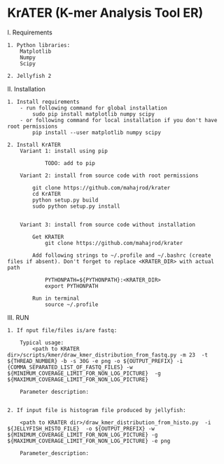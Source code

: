 # KrATER (K-mer Analysis Tool ER)

I. Requirements

    1. Python libraries:
        Matplotlib
        Numpy
        Scipy
        
    2. Jellyfish 2

II. Installation

    1. Install requirements
        - run following command for global installation
            sudo pip install matplotlib numpy scipy 
        - or following command for local installation if you don't have root permissions
            pip install --user matplotlib numpy scipy

    2. Install KrATER
        Variant 1: install using pip
        
                TODO: add to pip
            
        Variant 2: install from source code with root permissions
        
            git clone https://github.com/mahajrod/krater
            cd KrATER
            python setup.py build
            sudo python setup.py install
        
        
        Variant 3: install from source code without installation
        
            Get KRATER
                git clone https://github.com/mahajrod/krater
        
            Add following strings to ~/.profile and ~/.bashrc (create files if absent). Don't forget to replace <KRATER_DIR> with actual path
            
                PYTHONPATH=${PYTHONPATH}:<KRATER_DIR>
                export PYTHONPATH
    
            Run in terminal
                source ~/.profile
            
    
III. RUN

    1. If nput file/files is/are fastq:
    
        Typical usage:
            <path to KRATER dir>/scripts/kmer/draw_kmer_distribution_from_fastq.py -m 23  -t ${THREAD_NUMBER} -b -s 30G -e png -o ${OUTPUT_PREFIX} -i {COMMA_SEPARATED_LIST_OF_FASTQ_FILES} -w ${MINIMUM_COVERAGE_LIMIT_FOR_NON_LOG_PICTURE}  -g ${MAXIMUM_COVERAGE_LIMIT_FOR_NON_LOG_PICTURE}
        
        Parameter description:
            
        
    2. If input file is histogram file produced by jellyfish:
    
        <path to KRATER dir>/draw_kmer_distribution_from_histo.py  -i ${JELLYFISH_HISTO_FILE}  -o ${OUTPUT_PREFIX} -w ${MINIMUM_COVERAGE_LIMIT_FOR_NON_LOG_PICTURE} -g ${MAXIMUM_COVERAGE_LIMIT_FOR_NON_LOG_PICTURE} -e png
        
        Parameter_description:
        